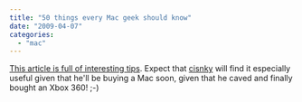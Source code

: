 ```yaml
---
title: "50 things every Mac geek should know"
date: "2009-04-07"
categories: 
  - "mac"
---
```


[This article is full of interesting tips](http://www.maclife.com/article/feature/50_things_every_mac_geek_should_know). Expect that [cisnky](http://www.cisnky.com) will find it especially useful given that he'll be buying a Mac soon, given that he caved and finally bought an Xbox 360! ;-)
